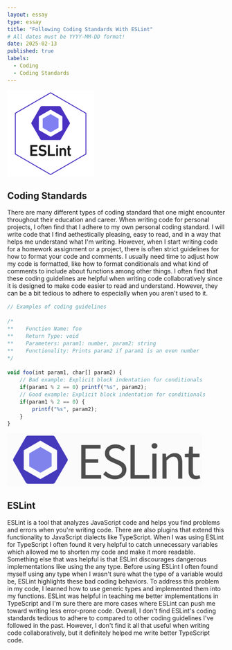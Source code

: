```yaml
---
layout: essay
type: essay
title: "Following Coding Standards With ESLint"
# All dates must be YYYY-MM-DD format!
date: 2025-02-13
published: true
labels:
  - Coding
  - Coding Standards
---
```


<img width="200px" class="rounded float-start pe-4" src="../img/eslint/eslint_square.png">

## Coding Standards

There are many different types of coding standard that one might encounter throughout their education and career. When writing code for personal projects, I often find that I adhere to my own personal coding standard. I will write code that I find aethestically pleasing, easy to read, and in a way that helps me understand what I'm writing. However, when I start writing code for a homework assignment or a project, there is often strict guidelines for how to format your code and comments. I usually need time to adjust how my code is formatted, like how to format conditionals and what kind of comments to include about functions among other things. I often find that these coding guidelines are helpful when writing code collaboratively since it is designed to make code easier to read and understand. However, they can be a bit tedious to adhere to especially when you aren't used to it.

```js
// Examples of coding guidelines

/*
**    Function Name: foo
**    Return Type: void
**    Parameters: param1: number, param2: string
**    Functionality: Prints param2 if param1 is an even number
*/

void foo(int param1, char[] param2) {
    // Bad example: Explicit block indentation for conditionals
    if(param1 % 2 == 0) printf("%s", param2);
    // Good example: Explicit block indentation for conditionals
    if(param1 % 2 == 0) {
        printf("%s", param2);
    }
}
```

<img width="450px" class="rounded float-start pe-4" src="../img/eslint/eslint.png">

## ESLint

ESLint is a tool that analyzes JavaScript code and helps you find problems and errors when you're writing code. There are also plugins that extend this functionality to JavaScript dialects like TypeScript. When I was using ESLint for TypeScript I often found it very helpful to catch unnecessary variables which allowed me to shorten my code and make it more readable. Something else that was helpful is that ESLint discourages dangerous implementations like using the any type. Before using ESLint I often found myself using any type when I wasn't sure what the type of a variable would be, ESLint highlights these bad coding behaviors. To address this problem in my code, I learned how to use generic types and implemented them into my functions. ESLint was helpful in teaching me better implementations in TypeScript and I'm sure there are more cases where ESLint can push me toward writing less error-prone code. Overall, I don't find ESLint's coding standards tedious to adhere to compared to other coding guidelines I've followed in the past. However, I don't find it all that useful when writing code collaboratively, but it definitely helped me write better TypeScript code.
